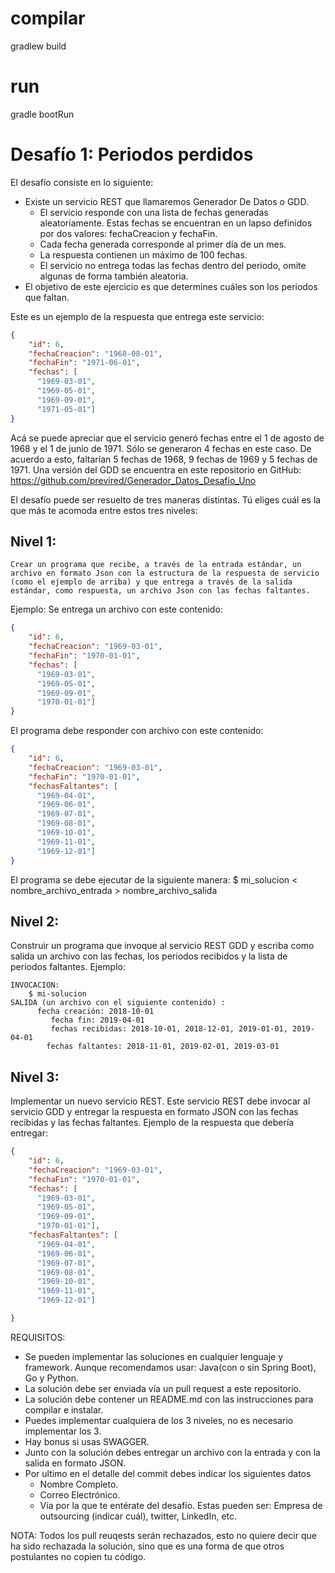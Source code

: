 
# compilar

gradlew build

# run

gradle bootRun


# Desafío 1: Periodos perdidos

El desafío consiste en lo siguiente:

-   Existe un servicio REST que llamaremos Generador De Datos o GDD.
    -   El servicio responde con una lista de fechas generadas aleatoriamente. Estas fechas se encuentran en un lapso definidos por dos valores: fechaCreacion y fechaFin.
    -   Cada fecha generada corresponde al primer día de un mes.
    -   La respuesta contienen un máximo de 100 fechas. 
    -   El servicio no entrega todas las fechas dentro del periodo, omite algunas de forma también aleatoria.
-   El objetivo de este ejercicio es que determines cuáles son los periodos que faltan.

Este es un ejemplo de la respuesta que entrega este servicio:

```json
{
    "id": 6,
    "fechaCreacion": "1968-08-01",
    "fechaFin": "1971-06-01",
    "fechas": [
      "1969-03-01",
      "1969-05-01",
      "1969-09-01",
      "1971-05-01"]
}
```

Acá se puede apreciar que el servicio generó fechas entre el 1 de agosto de 1968 y el 1 de junio de 1971. Sólo se generaron 4 fechas en este caso. 
De acuerdo a esto, faltarían 5 fechas de 1968, 9 fechas de 1969 y 5 fechas de 1971.
Una versión del GDD se encuentra en este repositorio en GitHub:
https://github.com/previred/Generador_Datos_Desafio_Uno

El desafío puede ser resuelto de tres maneras distintas. 
Tú eliges cuál es la que más te acomoda entre estos tres niveles:

## Nivel 1: 
    Crear un programa que recibe, a través de la entrada estándar, un archivo en formato Json con la estructura de la respuesta de servicio (como el ejemplo de arriba) y que entrega a través de la salida estándar, como respuesta, un archivo Json con las fechas faltantes.
Ejemplo:
    Se entrega un archivo con este contenido:
    
```json
{
    "id": 6,
    "fechaCreacion": "1969-03-01",
    "fechaFin": "1970-01-01",
    "fechas": [
      "1969-03-01",
      "1969-05-01",
      "1969-09-01",
      "1970-01-01"]
}
```

El programa debe responder con archivo con este contenido:
    
```json
{
    "id": 6,
    "fechaCreacion": "1969-03-01",
    "fechaFin": "1970-01-01",
    "fechasFaltantes": [
      "1969-04-01",
      "1969-06-01",
      "1969-07-01",
      "1969-08-01",
      "1969-10-01",
      "1969-11-01",
      "1969-12-01"]
}
```
 
El programa se debe ejecutar de la siguiente manera:
    $ mi_solucion < nombre_archivo_entrada > nombre_archivo_salida

## Nivel 2:

Construir un programa que invoque al servicio REST GDD y escriba como salida un archivo con las fechas, los periodos recibidos y la lista de periodos faltantes.
Ejemplo:

```
INVOCACION:
    $ mi-solucion
SALIDA (un archivo con el siguiente contenido) :
      fecha creación: 2018-10-01
         fecha fin: 2019-04-01
         fechas recibidas: 2018-10-01, 2018-12-01, 2019-01-01, 2019-04-01
        fechas faltantes: 2018-11-01, 2019-02-01, 2019-03-01
```

## Nivel 3:

Implementar un nuevo servicio REST. Este servicio REST debe invocar al servicio GDD y entregar la respuesta en formato JSON con las fechas recibidas y las fechas faltantes.
Ejemplo de la respuesta que debería entregar:

```json
{
    "id": 6,
    "fechaCreacion": "1969-03-01",
    "fechaFin": "1970-01-01",
    "fechas": [
      "1969-03-01",
      "1969-05-01",
      "1969-09-01",
      "1970-01-01"],
    "fechasFaltantes": [
      "1969-04-01",
      "1969-06-01",
      "1969-07-01",
      "1969-08-01",
      "1969-10-01",
      "1969-11-01",
      "1969-12-01"]

}
```

REQUISITOS:
-   Se pueden implementar las soluciones en cualquier lenguaje y framework. Aunque recomendamos usar: Java(con o sin Spring Boot), Go y Python.
-   La solución debe ser enviada vía un pull request a este repositorio.
-   La solución debe contener un README.md con las instrucciones para compilar e instalar.
-   Puedes implementar cualquiera de los 3 niveles, no es necesario implementar los 3.
-   Hay bonus si usas SWAGGER.
-   Junto con la solución debes entregar un archivo con la entrada y con la salida en formato JSON.
- Por ultimo en el detalle del commit debes indicar los siguientes datos
   - Nombre Completo.
   - Correo Electrónico.
   - Vía por la que te entérate del desafío. Estas pueden ser: Empresa de outsourcing (indicar cuál), twitter, LinkedIn, etc.


NOTA:
Todos los pull reuqests serán rechazados, esto no quiere decir que ha sido rechazada la solución, sino que es una forma de que otros postulantes no copien tu código.
